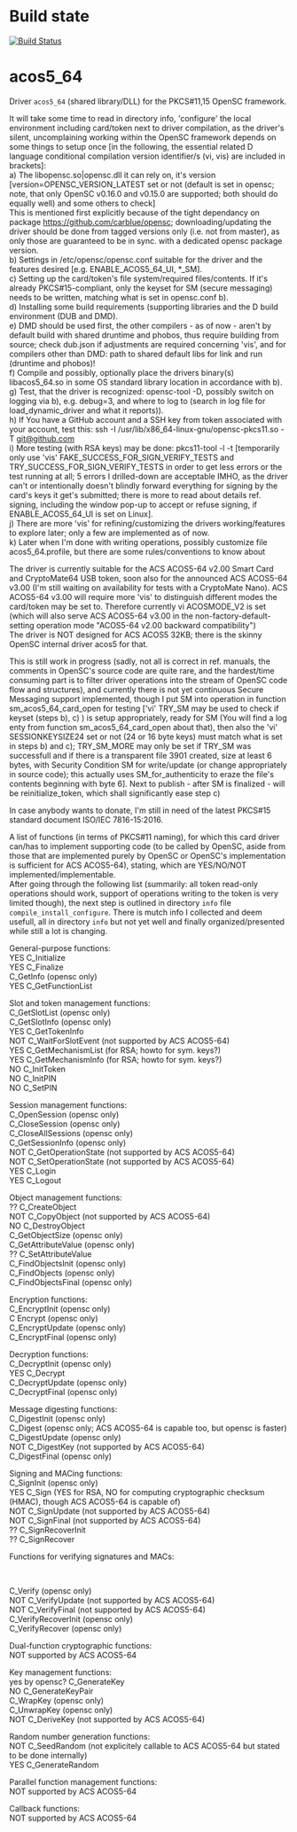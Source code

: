 # Build state

[![Build Status](https://travis-ci.org/carblue/acos5_64.svg?branch=v0.0.1)](https://travis-ci.org/carblue/acos5_64)
<!--[![Build status](https://ci.appveyor.com/api/projects/status/27fwesynpu5mx4fx?svg=true)](https://ci.appveyor.com/project/carblue/acos5-64)-->

# acos5_64

Driver `acos5_64` (shared library/DLL) for the PKCS#11,15 OpenSC framework.<br>

It will take some time to read in directory info, 'configure' the local environment including card/token next to driver compilation, as the driver's silent, uncomplaining working within the OpenSC framework depends on some things to setup once [in the following, the essential related D language conditional compilation version identifier/s (vi, vis) are included in brackets]:<br>
  a) The libopensc.so|opensc.dll it can rely on, it's version  [version=OPENSC_VERSION_LATEST set or not (default is set in opensc; note, that only OpenSC v0.16.0 and v0.15.0 are supported; both should do equally well) and some others to check]<br>
     This is mentioned first explicitly because of the tight dependancy on package https://github.com/carblue/opensc; downloading/updating the driver should be done from tagged versions only (i.e. not from master), as only those are guaranteed to be in sync. with a dedicated opensc package version.<br>
  b) Settings in /etc/opensc/opensc.conf suitable for the driver and the features desired [e.g. ENABLE_ACOS5_64_UI, *_SM].<br>
  c) Setting up the card/token's file system/required files/contents. If it's already PKCS#15-compliant, only the keyset for SM (secure messaging) needs to be written, matching what is set in opensc.conf b).<br>
  d) Installing some build requirements (supporting libraries and the D build environment (DUB and DMD).<br>
  e) DMD should be used first, the other compilers - as of now - aren't by default build with shared druntime and phobos, thus require building from source; check dub.json if adjustments are required concerning 'vis', and for compilers other than DMD: path to shared default libs for link and run (druntime and phobos)!<br>
  f) Compile and possibly, optionally place the drivers binary(s) libacos5_64.so in some OS standard library location in accordance with b).<br>
  g) Test, that the driver is recognized: opensc-tool -D, possibly switch on logging via b), e.g. debug=3, and where to log to (search in log file for load_dynamic_driver and what it reports)).<br>
  h) If You have a GitHub account and a SSH key from token associated with your account, test this: ssh -I /usr/lib/x86_64-linux-gnu/opensc-pkcs11.so -T git@github.com <br>
  i) More testing (with RSA keys) may be done: pkcs11-tool -l -t [temporarily only use 'vis' FAKE_SUCCESS_FOR_SIGN_VERIFY_TESTS and TRY_SUCCESS_FOR_SIGN_VERIFY_TESTS in order to get less errors or the test running at all; 5 errors I drilled-down are acceptable IMHO, as the driver can't or intentionally doesn't blindly forward everything for signing by the card's keys it get's submitted; there is more to read about details ref. signing, including the window pop-up to accept or refuse signing, if ENABLE_ACOS5_64_UI is set on Linux].<br>
  j) There are more 'vis' for refining/customizing the drivers working/features to explore later; only a few are implemented as of now.<br>
  k) Later when I'm done with writing operations, possibly customize file acos5_64.profile, but there are some rules/conventions to know about 

The driver is currently suitable for the ACS ACOS5-64 v2.00 Smart Card and CryptoMate64 USB token, soon also for the announced ACS ACOS5-64 v3.00 (I'm still waiting on availability for tests with a CryptoMate Nano). ACS ACOS5-64 v3.00 will require more 'vis' to distinguish different modes the card/token may be set to. Therefore currently vi ACOSMODE_V2 is set (which will also serve ACS ACOS5-64 v3.00 in the non-factory-default-setting operation mode "ACOS5-64 v2.00 backward compatibility")<br>
The driver is NOT designed for ACS ACOS5 32KB; there is the skinny OpenSC internal driver acos5 for that.


This is still work in progress (sadly, not all is correct in ref. manuals, the comments in OpenSC's source code are quite rare, and the hardest/time consuming part is to filter driver operations into the stream of OpenSC code flow and structures), and currently there is not yet continuous Secure Messaging support implemented, though I put SM into operation in function sm_acos5_64_card_open for testing ['vi' TRY_SM may be used to check if keyset (steps b), c) ) is setup appropriately, ready for SM (You will find a log enty from function sm_acos5_64_card_open about that), then also the 'vi' SESSIONKEYSIZE24 set or not (24 or 16 byte keys) must match what is set in steps b) and c); TRY_SM_MORE may only be set if TRY_SM was successfull and if there is a transparent file 3901 created, size at least 6 bytes, with Security Condition SM for write/update (or change appropriately in source code); this actually uses SM_for_authenticity to eraze the file's contents beginning with byte 6]. Next to publish - after SM is finalized - will be reinitialize_token, which shall significantly ease step c) 

In case anybody wants to donate, I'm still in need of the latest PKCS#15 standard document ISO/IEC 7816-15:2016.

A list of functions (in terms of PKCS#11 naming), for which this card driver can/has to implement supporting code (to be called by OpenSC, aside from those that are implemented purely by OpenSC or OpenSC's implementation is sufficient for ACS ACOS5-64), stating, which are YES/NO/NOT implemented/implementable.<br>
After going through the following list (summarily: all token read-only operations should work, support of operations writing to the token is very limited though), the next step is outlined in directory `info` file `compile_install_configure`. There is mutch info I collected and deem usefull, all in directory `info` but not yet well and finally organized/presented while still a lot is changing.

General-purpose functions:<br>
YES  C_Initialize<br>
YES  C_Finalize<br>
     C_GetInfo (opensc only)<br>
YES  C_GetFunctionList
 
Slot and token management functions:<br>
     C_GetSlotList (opensc only)<br>
     C_GetSlotInfo (opensc only)<br>
YES  C_GetTokenInfo<br>
NOT  C_WaitForSlotEvent (not supported by ACS ACOS5-64)<br>
YES  C_GetMechanismList (for RSA; howto for sym. keys?)<br>
YES  C_GetMechanismInfo (for RSA; howto for sym. keys?)<br>
NO   C_InitToken<br>
NO   C_InitPIN<br>
NO   C_SetPIN

Session management functions:<br>
     C_OpenSession (opensc only)<br>
     C_CloseSession (opensc only)<br>
     C_CloseAllSessions (opensc only)<br>
     C_GetSessionInfo (opensc only)<br>
NOT  C_GetOperationState (not supported by ACS ACOS5-64)<br>
NOT  C_SetOperationState (not supported by ACS ACOS5-64)<br>
YES  C_Login<br>
YES  C_Logout

Object management functions:<br>
??   C_CreateObject<br>
NOT  C_CopyObject (not supported by ACS ACOS5-64)<br>
NO   C_DestroyObject<br>
     C_GetObjectSize (opensc only)<br>
     C_GetAttributeValue (opensc only)<br>
??   C_SetAttributeValue<br>
     C_FindObjectsInit (opensc only)<br>
     C_FindObjects (opensc only)<br>
     C_FindObjectsFinal (opensc only)<br>

Encryption functions:<br>
C_EncryptInit (opensc only)<br>
C Encrypt (opensc only)<br>
C_EncryptUpdate (opensc only)<br>
C_EncryptFinal (opensc only)<br>

Decryption functions:<br>
     C_DecryptInit (opensc only)<br>
YES  C_Decrypt<br>
     C_DecryptUpdate (opensc only)<br>
     C_DecryptFinal (opensc only)<br>

Message digesting functions:<br>
     C_DigestInit (opensc only)<br>
     C_Digest (opensc only; ACS ACOS5-64 is capable too, but opensc is faster)<br>
     C_DigestUpdate (opensc only)<br>
NOT  C_DigestKey (not supported by ACS ACOS5-64)<br>
     C_DigestFinal (opensc only)<br>

Signing and MACing functions:<br>
     C_SignInit (opensc only)<br>
YES  C_Sign (YES for RSA, NO for computing cryptographic checksum (HMAC), though ACS ACOS5-64 is capable of)<br>
NOT  C_SignUpdate (not supported by ACS ACOS5-64)<br>
NOT  C_SignFinal (not supported by ACS ACOS5-64)<br>
?? C_SignRecoverInit<br>
?? C_SignRecover<br>

Functions for verifying signatures and MACs:<br>
<!-- C_VerifyInit (opensc only) --><br>
C_Verify (opensc only)<br>
NOT  C_VerifyUpdate (not supported by ACS ACOS5-64)<br>
NOT  C_VerifyFinal (not supported by ACS ACOS5-64)<br>
     C_VerifyRecoverInit (opensc only)<br>
     C_VerifyRecover (opensc only)<br>

Dual-function cryptographic functions:<br>
NOT supported by ACS ACOS5-64

Key management functions:<br>
yes by opensc? C_GenerateKey<br>
NO   C_GenerateKeyPair<br>
     C_WrapKey (opensc only)<br>
     C_UnwrapKey (opensc only)<br>
NOT  C_DeriveKey (not supported by ACS ACOS5-64)
 

Random number generation functions:<br>
NOT  C_SeedRandom (not explicitely callable to ACS ACOS5-64 but stated to be done internally)<br>
YES  C_GenerateRandom
 
Parallel function management functions:<br>
NOT supported by ACS ACOS5-64

Callback functions:<br>
NOT supported by ACS ACOS5-64
